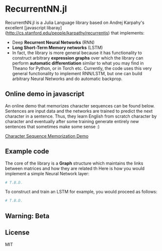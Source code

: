 # RecurrentNN.jl

RecurrentNN.jl is a Julia Language library based on Andrej Karpahy's excellent [javascript libaray]
(http://cs.stanford.edu/people/karpathy/recurrentjs) that implements:

- Deep **Recurrent Neural Networks** (RNN)
- **Long Short-Term Memory networks** (LSTM)
- In fact, the library is more general because it has functionality to construct arbitrary **expression graphs** over which the library can perform **automatic differentiation** similar to what you may find in Theano for Python, or in Torch etc. Currently, the code uses this very general functionality to implement RNN/LSTM, but one can build arbitrary Neural Networks and do automatic backprop.

## Online demo in javascript

An online demo that memorizes character sequences can be found below. Sentences are input data and the networks are trained to predict the next character in a sentence. Thus, they learn English from scratch character by character and eventually after some training generate entirely new sentences that sometimes make some sense :)

[Character Sequence Memorization Demo](http://cs.stanford.edu/people/karpathy/recurrentjs)

## Example code

The core of the library is a **Graph** structure which maintains the links between matrices and how they are related th Here is how you would implement a simple Neural Network layer:

```julia
# T.B.D.
```

To construct and train an LSTM for example, you would proceed as follows:

```julia
# T.B.D.
```

## Warning: Beta


## License
MIT
